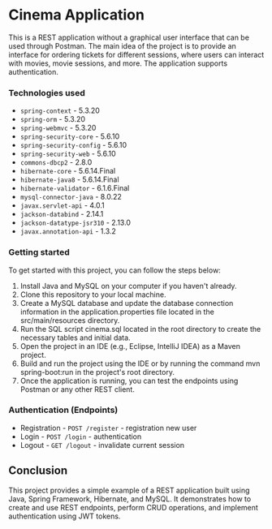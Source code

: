 # Cinema Application
This is a REST application without a graphical user interface that can be used through Postman. The main idea of
the project is to provide an interface for ordering
tickets for different sessions, where users can interact with movies,
movie sessions, and more. The application supports authentication.

### Technologies used
* `spring-context` - 5.3.20
* `spring-orm` - 5.3.20
* `spring-webmvc` - 5.3.20
* `spring-security-core` - 5.6.10
* `spring-security-config` - 5.6.10
* `spring-security-web` - 5.6.10
* `commons-dbcp2` - 2.8.0
* `hibernate-core` - 5.6.14.Final
* `hibernate-java8` - 5.6.14.Final
* `hibernate-validator` - 6.1.6.Final
* `mysql-connector-java` - 8.0.22
* `javax.servlet-api` - 4.0.1
* `jackson-databind` - 2.14.1
* `jackson-datatype-jsr310` - 2.13.0
* `javax.annotation-api` - 1.3.2

### Getting started

To get started with this project, you can follow the steps below:

1. Install Java and MySQL on your computer if you haven't already.
2. Clone this repository to your local machine.
3. Create a MySQL database and update the database connection information in the application.properties file located in the src/main/resources directory.
4. Run the SQL script cinema.sql located in the root directory to create the necessary tables and initial data.
5. Open the project in an IDE (e.g., Eclipse, IntelliJ IDEA) as a Maven project.
6. Build and run the project using the IDE or by running the command mvn spring-boot:run in the project's root directory.
7. Once the application is running, you can test the endpoints using Postman or any other REST client.

### Authentication (Endpoints)
- Registration - `POST /register` - registration new user
- Login - `POST /login` - authentication
- Logout - `GET /logout` - invalidate current session


## Conclusion
This project provides a simple example of a REST application built using Java, Spring Framework, Hibernate, and MySQL. It demonstrates how to create and use REST endpoints, perform CRUD operations, and implement authentication using JWT tokens.